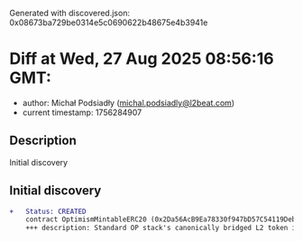Generated with discovered.json: 0x08673ba729be0314e5c0690622b48675e4b3941e

# Diff at Wed, 27 Aug 2025 08:56:16 GMT:

- author: Michał Podsiadły (<michal.podsiadly@l2beat.com>)
- current timestamp: 1756284907

## Description

Initial discovery

## Initial discovery

```diff
+   Status: CREATED
    contract OptimismMintableERC20 (0x2Da56AcB9Ea78330f947bD57C54119Debda7AF71)
    +++ description: Standard OP stack's canonically bridged L2 token implementation with upgrade capabilities.
```
